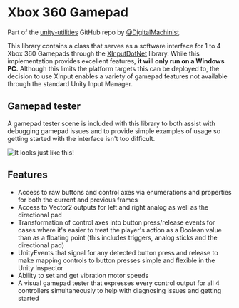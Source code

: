 Xbox 360 Gamepad
================

Part of the [unity-utilities](https://github.com/DigitalMachinist/unity-utilities) GitHub repo by [@DigitalMachinist](https://github.com/DigitalMachinist).

This library contains a class that serves as a software interface for 1 to 4 Xbox 360 Gamepads through the [XInputDotNet](https://github.com/speps/XInputDotNet) library. While this implementation provides excellent features, **it will only run on a Windows PC.** Although this limits the platform targets this can be deployed to, the decision to use XInput enables a variety of gamepad features not available through the standard Unity Input Manager.

## Gamepad tester

A gamepad tester scene is included with this library to both assist with debugging gamepad issues and to provide simple examples of usage so getting started with the interface isn't too difficult.

![It looks just like this!](https://raw.githubusercontent.com/DigitalMachinist/unity-utilities/master/Assets/Utilities/Xbox%20360%20Gamepad/Xbox360Gamepad.png)

## Features

 - Access to raw buttons and control axes via enumerations and properties for both the current and previous frames
 - Access to Vector2 outputs for left and right analog as well as the directional pad
 - Transformation of control axes into button press/release events for cases where it's easier to treat the player's action as a Boolean value than as a floating point (this includes triggers, analog sticks and the directional pad)
 - UnityEvents that signal for any detected button press and release to make mapping controls to button presses simple and flexible in the Unity Inspector
 - Ability to set and get vibration motor speeds
 - A visual gamepad tester that expresses every control output for all 4 controllers simultaneously to help with diagnosing issues and getting started

